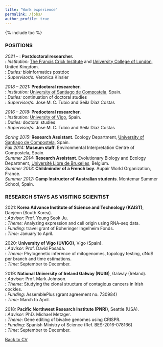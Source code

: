 ```yaml
---
title: "Work experience"
permalink: /jobs/
author_profile: true
---
```


{% include toc %}

### POSITIONS

_2021_ – 	    :	**Postdoctoral researcher.**  
:   *Institution:* [The Francis Crick Institute](https://www.crick.ac.uk/) and [University College of London](https://www.ucl.ac.uk/), United Kingdom.  
:   *Duties:* bioinformatics postdoc  
:   *Supervisor/s:* Veronica Kinsler  

_2018 – 2021:_ **Predoctoral researcher.**  
:   *Institution:* [University of Santiago de Compostela](https://www.usc.es/gl), Spain.  
:   *Duties:* continuation of doctoral studies  
:   *Supervisor/s:* Jose M. C. Tubío and Seila Díaz Costas  

_2016 – 2018:_ **Predoctoral researcher.**  
:   *Institution:* [University of Vigo](https://www.uvigo.gal/en), Spain.  
:   *Duties:* doctoral studies  
:   *Supervisor/s:* Jose M. C. Tubío and Seila Díaz Costas  

_Spring 2015:_ **Research Assistant**. Ecology Department, [University of Santiago de Compostela](https://www.usc.es/gl), Spain.  
_Fall 2014:_ **Museum staff**. Environmental Interpretation Centre of Compostela, Spain.  
_Summer 2014:_ **Research Assistant**. Evolutionary Biology and Ecology Department, [Université Libre de Bruxelles](https://www.ulb.be/en), Belgium.  
_Summer 2013:_ **Childminder of a French boy**. Aupair World Organization, France.  
_Summer 2012:_ **Camp Instructor of Australian students**. Montemar Summer School, Spain.  


### RESEARCH STAYS AS VISITING SCIENTIST
2021: **Korea Advance Institute of Science and Technology (KAIST)**, Daejeon (South Korea).  
:   *Advisor:* Prof. Young Seok Ju.  
:   *Theme:* Analyzing expression and cell origin using RNA-seq data.  
:   *Funding:* travel grant of Boheringer Ingelheim Fonds.  
:   *Time:* January to April.  

2020: **University of Vigo (UVIGO)**, Vigo (Spain).  
:   *Advisor:* Prof. David Posada.  
:   *Theme:* Phylogenetic inference of mitogenomes, topology testing, dNdS per branch and time estimations.  
:   *Time:* September to December.  

2019: **National University of Ireland Galway (NUIG)**, Galway (Ireland).  
:   *Advisor*: Prof. Mark Johnson.  
:   *Theme:* Studying the clonal structure of contagious cancers in Irish cockles.  
:   *Funding:* AssemblePlus (grant agreement no. 730984)  
:   *Time:* March to April.  

2018: **Pacific Northwest Research Institute (PNRI)**, Seattle (USA).  
:   *Advisor*: PhD. Michael Metzger.  
:   *Theme*: Gene editing of bivalve genomes using CRISPR.  
:   *Funding*: Spanish Ministry of Science (Ref. BES-2016-078166)  
:   *Time*: September to December. 

[Back to CV](https://albruzos.github.io/cv/)
